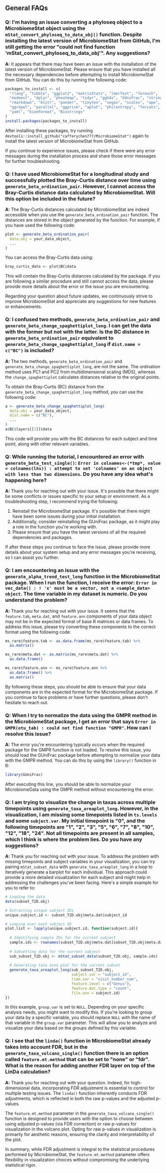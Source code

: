 ## General FAQs

### Q: I'm having an issue converting a phyloseq object to a MicrobiomeStat object using the `mStat_convert_phyloseq_to_data_obj()` function. Despite installing the latest version of MicrobiomeStat from GitHub, I'm still getting the error "could not find function 'mStat\_convert\_phyloseq\_to\_data\_obj'". Any suggestions?

**A:** It appears that there may have been an issue with the installation of the latest version of MicrobiomeStat. Please ensure that you have installed all the necessary dependencies before attempting to install MicrobiomeStat from GitHub. You can do this by running the following code:

```r
packages_to_install <- c(
  "rlang", "tibble", "ggplot2", "matrixStats", "lmerTest", "foreach",
  "modeest", "dplyr", "pheatmap", "tidyr", "ggh4x", "GUniFrac", "stringr",
  "rmarkdown", "knitr", "pander", "tinytex", "vegan", "scales", "ape",
  "ggrepel", "parallel", "ggprism", "aplot", "philentropy", "forcats",
  "yaml", "biomformat", "Biostrings"
)
install.packages(packages_to_install)
```

After installing these packages, try running `devtools::install_github("cafferychen777/MicrobiomeStat")` again to install the latest version of MicrobiomeStat from GitHub.

If you continue to experience issues, please check if there were any error messages during the installation process and share those error messages for further troubleshooting.

### Q: I have used MicrobiomeStat for a longitudinal study and successfully plotted the Bray-Curtis distance over time using `generate_beta_ordination_pair`. However, I cannot access the Bray-Curtis distance data calculated by MicrobiomeStat. Will this option be included in the future?

**A:** The Bray-Curtis distances calculated by MicrobiomeStat are indeed accessible when you use the `generate_beta_ordination_pair` function. The distances are stored in the object generated by the function. For example, if you have used the following code:

```r
plot <- generate_beta_ordination_pair(
  data.obj = your_data_object,
  ...
)
```

You can access the Bray-Curtis data using:

```r
bray_curtis_data <- plot$BC$data
```

This will contain the Bray-Curtis distances calculated by the package. If you are following a similar procedure and still cannot access the data, please provide more details about the error or the issue you are encountering.

Regarding your question about future updates, we continuously strive to improve MicrobiomeStat and appreciate any suggestions for new features or enhancements.

### Q: I confused two methods, `generate_beta_ordination_pair` and `generate_beta_change_spaghettiplot_long`. I can get the data with the former but not with the latter. Is the BC distance in `generate_beta_ordination_pair` equivalent to `generate_beta_change_spaghettiplot_long` if `dist.name = c("BC")` is included?

**A:** The two methods, `generate_beta_ordination_pair` and `generate_beta_change_spaghettiplot_long`, are not the same. The ordination method uses PC1 and PC2 from multidimensional scaling (MDS), whereas the `change_spaghettiplot` calculates distances relative to the original points.

To obtain the Bray-Curtis (BC) distance from the `generate_beta_change_spaghettiplot_long` method, you can use the following code:

```r
a <- generate_beta_change_spaghettiplot_long(
  data.obj = your_data_object,
  dist.name = c("BC"),
  ...
)
a$BC$layers[[1]]$data
```

This code will provide you with the BC distances for each subject and time point, along with other relevant variables.

### Q: While running the tutorial, I encountered an error with `generate_beta_test_single()`: `Error in colnames<-(*tmp*, value = colnames(lhs)) : attempt to set 'colnames' on an object with less than two dimensions`. Do you have any idea what's happening here?

**A:** Thank you for reaching out with your issue. It's possible that there might be some conflicts or issues specific to your setup or environment. As a troubleshooting step, I recommend trying the following:

1. Reinstall the MicrobiomeStat package. It's possible that there might have been some issues during your initial installation.
2. Additionally, consider reinstalling the GUniFrac package, as it might play a role in the function you're working with.
3. Please ensure that you have the latest versions of all the required dependencies and packages.

If after these steps you continue to face the issue, please provide more details about your system setup and any error messages you're receiving, so I can assist you further.

### Q: I am encountering an issue with the `generate_alpha_trend_test_long` function in the MicrobiomeStat package. When I run the function, I receive the error: `Error in vec_data() : ! 'x' must be a vector, not a <sample_data> object`. The time variable in my dataset is numeric. Do you understand the problem?

**A:** Thank you for reaching out with your issue. It seems that the `feature.tab`, `meta.dat`, and `feature.ann` components of your data object may not be in the expected format of base R matrices or data frames. To address this issue, please try converting these components to the correct format using the following code:

```r
ms_rare$feature.tab <- as.data.frame(ms_rare$feature.tab) %>%
  as.matrix()

ms_rare$meta.dat <- as.matrix(ms_rare$meta.dat) %>%
  as.data.frame()

ms_rare$feature.ann <- ms_rare$feature.ann %>%
  as.data.frame() %>%
  as.matrix()
```

By following these steps, you should be able to ensure that your data components are in the expected format for the MicrobiomeStat package. If you continue to face problems or have further questions, please don't hesitate to reach out.

### Q: When I try to normalize the data using the GMPR method in the MicrobiomeStat package, I get an error that says `Error in GMPR(otu_tab) : could not find function "GMPR"`. How can I resolve this issue?

**A:** The error you're encountering typically occurs when the required package for the GMPR function is not loaded. To resolve this issue, you should load the GUniFrac package before attempting to normalize your data with the GMPR method. You can do this by using the `library()` function in R:

```r
library(GUniFrac)
```

After executing this line, you should be able to normalize your MicrobiomeData using the GMPR method without encountering the error.

### Q: I am trying to visualize the change in taxas across multiple timepoints using `generate_taxa_areaplot_long`. However, in the visualization, I am missing some timepoints listed in `ts.levels` and some `subject.var`. My initial timepoint is "0", and the following timepoints are "1", "2", "3", "5", "6", "7", "8", "10", "12", "18", "24". Not all timepoints are present in all samples, which I think is where the problem lies. Do you have any suggestions?

**A:** Thank you for reaching out with your issue. To address the problem with missing timepoints and subject variables in your visualization, you can try pairing `mStat_subset_data` with `generate_taxa_areaplot_long` in a loop to iteratively generate a barplot for each individual. This approach could provide a more detailed visualization for each subject and might help in addressing the challenges you've been facing. Here's a simple example for you to refer to:

```r
# Loading the data
data(subset_T2D.obj)

# Extracting unique subject IDs
unique.subject.id <- subset_T2D.obj$meta.dat$subject_id

# Looping over each subject ID
plot.list <- lapply(unique.subject.id, function(subject.id){
  
  # Identifying sample IDs for the current subject
  sample.ids <- rownames(subset_T2D.obj$meta.dat[subset_T2D.obj$meta.dat$subject_id == subject.id, ])
  
  # Subsetting data for the current subject
  sub_subset_T2D.obj <- mStat_subset_data(subset_T2D.obj, sample.ids)
  
  # Generating taxa area plot for the current subset
  generate_taxa_areaplot_long(sub_subset_T2D.obj,
                              subject.var = "subject_id",
                              time.var = "visit_number_num",
                              feature.level = c("Genus"),
                              feature.dat.type = "count",
                              file.ann = subject.id)
})
```

In this example, `group.var` is set to `NULL`. Depending on your specific analysis needs, you might want to modify this. If you're looking to group your data by a specific variable, you should replace `NULL` with the name of that variable in the `group.var` parameter. This will allow you to analyze and visualize your data based on the groups defined by this variable.

### Q: I see that the `linda()` function in MicrobiomeStat already takes into account FDR, but in the `generate_taxa_volcano_single()` function there is an option called `feature.mt.method` that can be set to "none" or "fdr". What is the reason for adding another FDR layer on top of the LinDa calculation?

**A:** Thank you for reaching out with your question. Indeed, for high-dimensional data, incorporating FDR adjustment is essential to control for multiple testing issues. The `linda()` function inherently conducts FDR adjustments, which is reflected in both the raw p-values and the adjusted p-values.

The `feature.mt.method` parameter in the `generate_taxa_volcano_single()` function is designed to provide users with the option to choose between using adjusted p-values (via FDR correction) or raw p-values for visualization in the volcano plot. Opting for raw p-values in visualization is primarily for aesthetic reasons, ensuring the clarity and interpretability of the plot.

In summary, while FDR adjustment is integral to the statistical procedures performed by MicrobiomeStat, the `feature.mt.method` parameter offers flexibility in visualization choices without compromising the underlying statistical rigor.